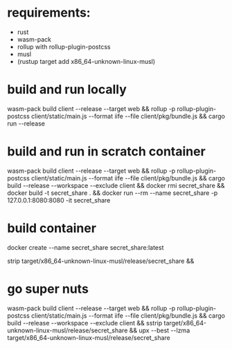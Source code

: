 # requirements:
- rust
- wasm-pack
- rollup with rollup-plugin-postcss
- musl
- (rustup target add x86_64-unknown-linux-musl)

# build and run locally
wasm-pack build client --release --target web &&
rollup -p rollup-plugin-postcss client/static/main.js --format iife --file client/pkg/bundle.js &&
cargo run --release

# build and run in scratch container
wasm-pack build client --release --target web &&
rollup -p rollup-plugin-postcss client/static/main.js --format iife --file client/pkg/bundle.js &&
cargo build --release --workspace --exclude client &&
docker rmi secret_share &&
docker build -t secret_share . &&
docker run --rm --name secret_share -p 127.0.0.1:8080:8080 -it secret_share

# build container
docker create --name secret_share secret_share:latest


strip target/x86_64-unknown-linux-musl/release/secret_share &&
# go super nuts
wasm-pack build client --release --target web &&
rollup -p rollup-plugin-postcss client/static/main.js --format iife --file client/pkg/bundle.js &&
cargo build --release --workspace --exclude client &&
sstrip target/x86_64-unknown-linux-musl/release/secret_share &&
upx --best --lzma target/x86_64-unknown-linux-musl/release/secret_share
